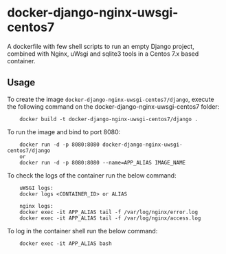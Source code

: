 docker-django-nginx-uwsgi-centos7
=================================

A dockerfile with few shell scripts to run an empty Django project, combined with Nginx, uWsgi and sqlite3 tools in a Centos 7.x based container.


Usage
-----

To create the image `docker-django-nginx-uwsgi-centos7/django`, execute the following command on the docker-django-nginx-uwsgi-centos7 folder:

        docker build -t docker-django-nginx-uwsgi-centos7/django .

To run the image and bind to port 8080:

        docker run -d -p 8080:8080 docker-django-nginx-uwsgi-centos7/django
        or
        docker run -d -p 8080:8080 --name=APP_ALIAS IMAGE_NAME 

To check the logs of the container run the below command:

        uWSGI logs:
        docker logs <CONTAINER_ID> or ALIAS

        nginx logs:
        docker exec -it APP_ALIAS tail -f /var/log/nginx/error.log
        docker exec -it APP_ALIAS tail -f /var/log/nginx/access.log


To log in the container shell run the below command:

        docker exec -it APP_ALIAS bash
